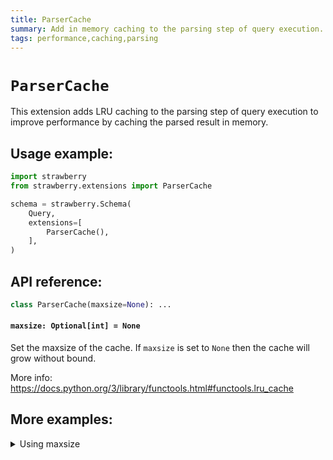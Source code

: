 ```yaml
---
title: ParserCache
summary: Add in memory caching to the parsing step of query execution.
tags: performance,caching,parsing
---
```


# `ParserCache`

This extension adds LRU caching to the parsing step of query execution to
improve performance by caching the parsed result in memory.

## Usage example:

```python
import strawberry
from strawberry.extensions import ParserCache

schema = strawberry.Schema(
    Query,
    extensions=[
        ParserCache(),
    ],
)
```

## API reference:

```python
class ParserCache(maxsize=None): ...
```

#### `maxsize: Optional[int] = None`

Set the maxsize of the cache. If `maxsize` is set to `None` then the cache will
grow without bound.

More info: https://docs.python.org/3/library/functools.html#functools.lru_cache

## More examples:

<details>
  <summary>Using maxsize</summary>

```python
import strawberry
from strawberry.extensions import ParserCache

schema = strawberry.Schema(
    Query,
    extensions=[
        ParserCache(maxsize=100),
    ],
)
```

</details>
